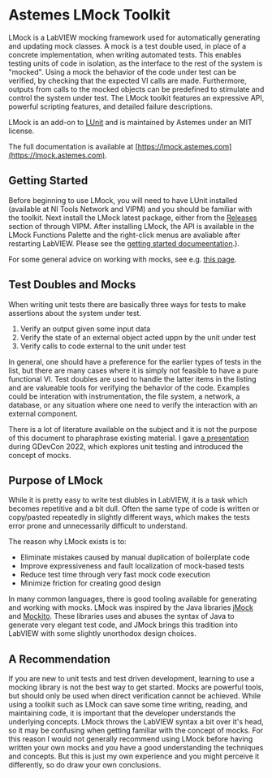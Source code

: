 # Astemes LMock Toolkit

LMock is a LabVIEW mocking framework used for automatically generating and updating mock classes.
A mock is a test double used, in place of a concrete implementation, when writing automated tests.
This enables testing units of code in isolation, as the interface to the rest of the system is "mocked".
Using a mock the behavior of the code under test can be verified, by checking that the expected VI calls are made.
Furthermore, outputs from calls to the mocked objects can be predefined to stimulate and control the system under test.
The LMock toolkit features an expressive API, powerful scripting features, and detailed failure descriptions.

LMock is an add-on to [LUnit](https://www.github.com/astemes/astemes-lunit) and is maintained by Astemes under an MIT license.

The full documentation is available at [https://lmock.astemes.com](https://lmock.astemes.com).

## Getting Started

Before beginning to use LMock, you will need to have LUnit installed (available at NI Tools Network and VIPM) and you should be familiar with the toolkit.
Next install the LMock latest package, either from the [Releases](https://github.com/Astemes/astemes-lmock/releases) section of through VIPM.
After installing LMock, the API is available in the LMock Functions Palette and the right-click menus are avaliable after restarting LabVIEW.
Please see the [getting started documeentation](https://lmock.astemes.com/).).

For some general advice on working with mocks, see e.g. [this page](https://github.com/mockito/mockito/wiki/How-to-write-good-tests).


## Test Doubles and Mocks

When writing unit tests there are basically three ways for tests to make assertions about the system under test. 

1. Verify an output given some input data 
2. Verify the state of an external object acted uppn by the unit under test
3. Verify calls to code external to the unit under test

In general, one should have a preference for the earlier types of tests in the list, but there are many cases where it is simply not feasible to have a pure functional VI. 
Test doubles are used to handle the latter items in the listing and are valueable tools for verifying the behavior of the code.
Examples could be interation with instrumentation, the file system, a network, a database, or any situation where one need to verify the interaction with an external component. 

There is a lot of literature available on the subject and it is not the purpose of this document to pharaphrase existing material.
I gave [a presentation](https://www.youtube.com/watch?v=6cfifZbhZsE&t=44s) during GDevCon 2022, which explores unit testing and introduced the concept of mocks.

## Purpose of LMock

While it is pretty easy to write test diubles in LabVIEW, it is a task which becomes repetitive and a bit dull.
Often the same type of code is written or copy/pasted repeatedly in slightly different ways, which makes the tests error prone and unnecessarily difficult to understand.

The reason why LMock exists is to:

- Eliminate mistakes caused by manual duplication of boilerplate code
- Improve expressiveness and fault localization of mock-based tests
- Reduce test time through very fast mock code execution
- Minimize friction for creating good design

In many common languages, there is good tooling available for generating and working with mocks.
LMock was inspired by the Java libraries [jMock](http://jmock.org/) and [Mockito](http://mockito.org).
These libraries uses and abuses the syntax of Java to generate very elegant test code, and JMock brings this tradition into LabVIEW with some slightly unorthodox design choices. 

## A Recommendation

If you are new to unit tests and test driven development, learning to use a mocking library is not the best way to get started.
Mocks are powerful tools, but should only be used when direct verification cannot be achieved.
While using a toolkit such as LMock can save some time writing, reading, and maintaining code, it is important that the developer understands the underlying concepts.
LMock throws the LabVIEW syntax a bit over it's head, so it may be confusing when getting familiar with the concept of mocks.
For this reason I would not generally recommend using LMock before having written your own mocks and you have a good understanding the techniques and concepts.
But this is just my own experience and you might perceive it differently, so do draw your own conclusions.
